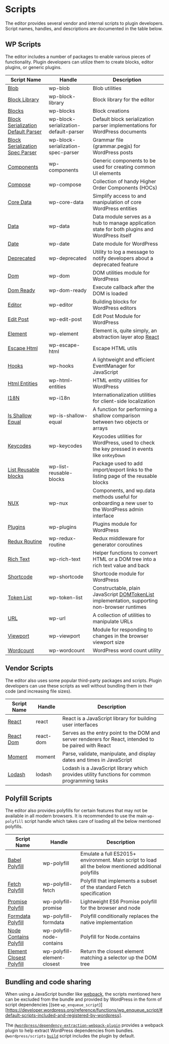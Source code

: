 # Scripts

The editor provides several vendor and internal scripts to plugin developers. Script names, handles, and descriptions are documented in the table below.

## WP Scripts

The editor includes a number of packages to enable various pieces of functionality. Plugin developers can utilize them to create blocks, editor plugins, or generic plugins.

| Script Name                                                                                  | Handle                                | Description                                                                                                                                                   |
| -------------------------------------------------------------------------------------------- | ------------------------------------- | ------------------------------------------------------------------------------------------------------------------------------------------------------------- |
| [Blob](/packages/blob/README.md)                                                             | wp-blob                               | Blob utilities                                                                                                                                                |
| [Block Library](/packages/block-library/README.md)                                           | wp-block-library                      | Block library for the editor                                                                                                                                  |
| [Blocks](/packages/blocks/README.md)                                                         | wp-blocks                             | Block creations                                                                                                                                               |
| [Block Serialization Default Parser](/packages/block-serialization-default-parser/README.md) | wp-block-serialization-default-parser | Default block serialization parser implementations for WordPress documents                                                                                    |
| [Block Serialization Spec Parser](/packages/block-serialization-spec-parser/README.md)       | wp-block-serialization-spec-parser    | Grammar file (grammar.pegjs) for WordPress posts                                                                                                              |
| [Components](/packages/components/README.md)                                                 | wp-components                         | Generic components to be used for creating common UI elements                                                                                                 |
| [Compose](/packages/compose/README.md)                                                       | wp-compose                            | Collection of handy Higher Order Components (HOCs)                                                                                                            |
| [Core Data](/packages/core-data/README.md)                                                   | wp-core-data                          | Simplify access to and manipulation of core WordPress entities                                                                                                |
| [Data](/packages/data/README.md)                                                             | wp-data                               | Data module serves as a hub to manage application state for both plugins and WordPress itself                                                                 |
| [Date](/packages/date/README.md)                                                             | wp-date                               | Date module for WordPress                                                                                                                                     |
| [Deprecated](/packages/deprecated/README.md)                                                 | wp-deprecated                         | Utility to log a message to notify developers about a deprecated feature                                                                                      |
| [Dom](/packages/dom/README.md)                                                               | wp-dom                                | DOM utilities module for WordPress                                                                                                                            |
| [Dom Ready](/packages/dom-ready/README.md)                                                   | wp-dom-ready                          | Execute callback after the DOM is loaded                                                                                                                      |
| [Editor](/packages/editor/README.md)                                                         | wp-editor                             | Building blocks for WordPress editors                                                                                                                         |
| [Edit Post](/packages/edit-post/README.md)                                                   | wp-edit-post                          | Edit Post Module for WordPress                                                                                                                                |
| [Element](/packages/element/README.md)                                                       | wp-element                            | Element is, quite simply, an abstraction layer atop [React](https://reactjs.org/)                                                                             |
| [Escape Html](/packages/escape-html/README.md)                                               | wp-escape-html                        | Escape HTML utils                                                                                                                                             |
| [Hooks](/packages/hooks/README.md)                                                           | wp-hooks                              | A lightweight and efficient EventManager for JavaScript                                                                                                       |
| [Html Entities](/packages/html-entities/README.md)                                           | wp-html-entities                      | HTML entity utilities for WordPress                                                                                                                           |
| [I18N](/packages/i18n/README.md)                                                             | wp-i18n                               | Internationalization utilities for client-side localization                                                                                                   |
| [Is Shallow Equal](/packages/is-shallow-equal/README.md)                                     | wp-is-shallow-equal                   | A function for performing a shallow comparison between two objects or arrays                                                                                  |
| [Keycodes](/packages/keycodes/README.md)                                                     | wp-keycodes                           | Keycodes utilities for WordPress, used to check the key pressed in events like `onKeyDown`                                                                    |
| [List Reusable blocks](/packages/list-reusable-blocks/README.md)                             | wp-list-reusable-blocks               | Package used to add import/export links to the listing page of the reusable blocks                                                                            |
| [NUX](/packages/nux/README.md)                                                               | wp-nux                                | Components, and wp.data methods useful for onboarding a new user to the WordPress admin interface                                                             |
| [Plugins](/packages/plugins/README.md)                                                       | wp-plugins                            | Plugins module for WordPress                                                                                                                                  |
| [Redux Routine](/packages/redux-routine/README.md)                                           | wp-redux-routine                      | Redux middleware for generator coroutines                                                                                                                     |
| [Rich Text](/packages/rich-text/README.md)                                                   | wp-rich-text                          | Helper functions to convert HTML or a DOM tree into a rich text value and back                                                                                |
| [Shortcode](/packages/shortcode/README.md)                                                   | wp-shortcode                          | Shortcode module for WordPress                                                                                                                                |
| [Token List](/packages/token-list/README.md)                                                 | wp-token-list                         | Constructable, plain JavaScript [DOMTokenList](https://developer.mozilla.org/en-US/docs/Web/API/DOMTokenList) implementation, supporting non-browser runtimes |
| [URL](/packages/url/README.md)                                                               | wp-url                                | A collection of utilities to manipulate URLs                                                                                                                  |
| [Viewport](/packages/viewport/README.md)                                                     | wp-viewport                           | Module for responding to changes in the browser viewport size                                                                                                 |
| [Wordcount](/packages/wordcount/README.md)                                                   | wp-wordcount                          | WordPress word count utility                                                                                                                                  |

## Vendor Scripts

The editor also uses some popular third-party packages and scripts. Plugin developers can use these scripts as well without bundling them in their code (and increasing file sizes).

| Script Name                                          | Handle    | Description                                                                                           |
| ---------------------------------------------------- | --------- | ----------------------------------------------------------------------------------------------------- |
| [React](https://reactjs.org)                         | react     | React is a JavaScript library for building user interfaces                                            |
| [React Dom](https://reactjs.org/docs/react-dom.html) | react-dom | Serves as the entry point to the DOM and server renderers for React, intended to be paired with React |
| [Moment](https://momentjs.com/)                      | moment    | Parse, validate, manipulate, and display dates and times in JavaScript                                |
| [Lodash](https://lodash.com)                         | lodash    | Lodash is a JavaScript library which provides utility functions for common programming tasks          |

## Polyfill Scripts

The editor also provides polyfills for certain features that may not be available in all modern browsers.
It is recommended to use the main `wp-polyfill` script handle which takes care of loading all the below mentioned polyfills.

| Script Name                                                               | Handle                      | Description                                                                                          |
| ------------------------------------------------------------------------- | --------------------------- | ---------------------------------------------------------------------------------------------------- |
| [Babel Polyfill](https://babeljs.io/docs/en/babel-polyfill)               | wp-polyfill                 | Emulate a full ES2015+ environment. Main script to load all the below mentioned additional polyfills |
| [Fetch Polyfill](https://www.npmjs.com/package/whatwg-fetch)              | wp-polyfill-fetch           | Polyfill that implements a subset of the standard Fetch specification                                |
| [Promise Polyfill](https://www.npmjs.com/package/promise-polyfill)        | wp-polyfill-promise         | Lightweight ES6 Promise polyfill for the browser and node                                            |
| [Formdata Polyfill](https://www.npmjs.com/package/formdata-polyfill)      | wp-polyfill-formdata        | Polyfill conditionally replaces the native implementation                                            |
| [Node Contains Polyfill](https://polyfill.io)                             | wp-polyfill-node-contains   | Polyfill for Node.contains                                                                           |
| [Element Closest Polyfill](https://www.npmjs.com/package/element-closest) | wp-polyfill-element-closest | Return the closest element matching a selector up the DOM tree                                       |

## Bundling and code sharing

When using a JavaScript bundler like [webpack](https://webpack.js.org/), the scripts mentioned here
can be excluded from the bundle and provided by WordPress in the form of script dependencies [(see
`wp_enqueue_script`)][https://developer.wordpress.org/reference/functions/wp_enqueue_script/#default-scripts-included-and-registered-by-wordpress].

The
[`@wordpress/dependency-extraction-webpack-plugin`](https://github.com/WordPress/gutenberg/tree/HEAD/packages/dependency-extraction-webpack-plugin)
provides a webpack plugin to help extract WordPress dependencies from bundles. `@wordpress/scripts`
[`build`](https://github.com/WordPress/gutenberg/tree/HEAD/packages/scripts#build) script includes
the plugin by default.
